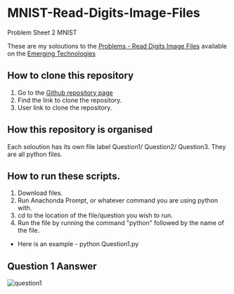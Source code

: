 # MNIST-Read-Digits-Image-Files
Problem Sheet 2 MNIST

These are my soloutions to the [Problems - Read Digits Image Files](https://emerging-technologies.github.io/problems/digits.html)
available on the [Emerging Technologies](https://emerging-technologies.github.io/)

## How to clone this repository
1. Go to the [Github repository page](https://github.com/DonalMcGahon/MNIST-Read-Digits-Image-Files)
2. Find the link to clone the repository.
3. User link to clone the repository.

## How this repository is organised
Each soloution has its own file label Question1/ Question2/ Question3. 
They are all python files.

## How to run these scripts.
1. Download files.
2. Run Anachonda Prompt, or whatever command you are using python with.
3. cd to the location of the file/question you wish to run.
4. Run the file by running the command "python" followed by the name of the file.
* Here is an example - python Question1.py

## Question 1 Aanswer
![question1](https://user-images.githubusercontent.com/14197773/31169469-98946414-a8f0-11e7-937d-07b01c9350c9.png)